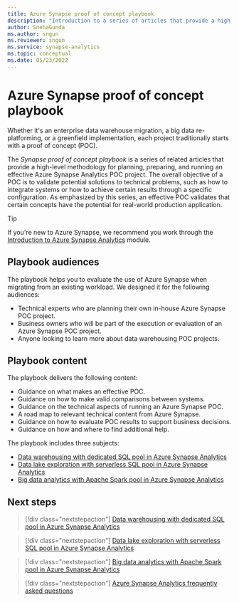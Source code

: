 ```yaml
---
title: Azure Synapse proof of concept playbook
description: "Introduction to a series of articles that provide a high-level methodology for planning, preparing, and running an effective Azure Synapse Analytics proof of concept project."
author: SnehaGunda
ms.author: sngun
ms.reviewer: sngun
ms.service: synapse-analytics
ms.topic: conceptual
ms.date: 05/23/2022
---
```


# Azure Synapse proof of concept playbook

Whether it's an enterprise data warehouse migration, a big data re-platforming, or a greenfield implementation, each project traditionally starts with a proof of concept (POC).

The *Synapse proof of concept playbook* is a series of related articles that provide a high-level methodology for planning, preparing, and running an effective Azure Synapse Analytics POC project. The overall objective of a POC is to validate potential solutions to technical problems, such as how to integrate systems or how to achieve certain results through a specific configuration. As emphasized by this series, an effective POC validates that certain concepts have the potential for real-world production application.

> [!TIP]
> If you're new to Azure Synapse, we recommend you work through the [Introduction to Azure Synapse Analytics](/training/modules/introduction-azure-synapse-analytics/) module.

## Playbook audiences

The playbook helps you to evaluate the use of Azure Synapse when migrating from an existing workload. We designed it for the following audiences:

- Technical experts who are planning their own in-house Azure Synapse POC project.
- Business owners who will be part of the execution or evaluation of an Azure Synapse POC project.
- Anyone looking to learn more about data warehousing POC projects.

## Playbook content

The playbook delivers the following content:

- Guidance on what makes an effective POC.
- Guidance on how to make valid comparisons between systems.
- Guidance on the technical aspects of running an Azure Synapse POC.
- A road map to relevant technical content from Azure Synapse.
- Guidance on how to evaluate POC results to support business decisions.
- Guidance on how and where to find additional help.

The playbook includes three subjects:

- [Data warehousing with dedicated SQL pool in Azure Synapse Analytics](proof-of-concept-playbook-dedicated-sql-pool.md)
- [Data lake exploration with serverless SQL pool in Azure Synapse Analytics](proof-of-concept-playbook-serverless-sql-pool.md)
- [Big data analytics with Apache Spark pool in Azure Synapse Analytics](proof-of-concept-playbook-spark-pool.md)

## Next steps

> [!div class="nextstepaction"]
> [Data warehousing with dedicated SQL pool in Azure Synapse Analytics](proof-of-concept-playbook-dedicated-sql-pool.md)

> [!div class="nextstepaction"]
> [Data lake exploration with serverless SQL pool in Azure Synapse Analytics](proof-of-concept-playbook-serverless-sql-pool.md)

> [!div class="nextstepaction"]
> [Big data analytics with Apache Spark pool in Azure Synapse Analytics](proof-of-concept-playbook-spark-pool.md)

> [!div class="nextstepaction"]
> [Azure Synapse Analytics frequently asked questions](../overview-faq.yml)
